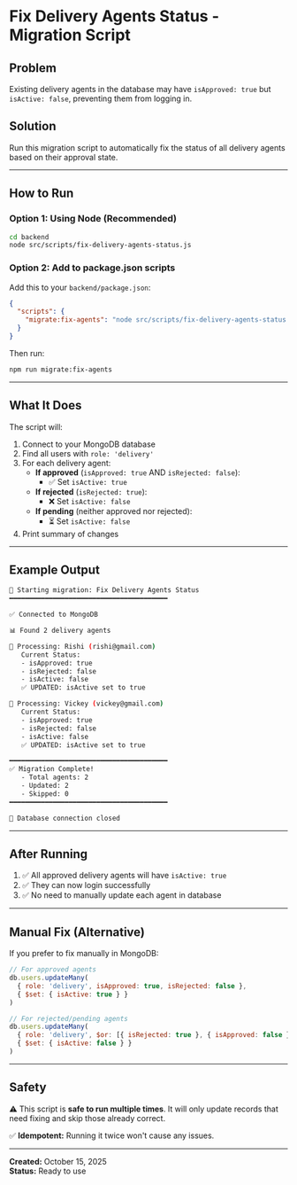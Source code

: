 # Fix Delivery Agents Status - Migration Script

## Problem
Existing delivery agents in the database may have `isApproved: true` but `isActive: false`, preventing them from logging in.

## Solution
Run this migration script to automatically fix the status of all delivery agents based on their approval state.

---

## How to Run

### Option 1: Using Node (Recommended)
```bash
cd backend
node src/scripts/fix-delivery-agents-status.js
```

### Option 2: Add to package.json scripts
Add this to your `backend/package.json`:
```json
{
  "scripts": {
    "migrate:fix-agents": "node src/scripts/fix-delivery-agents-status.js"
  }
}
```

Then run:
```bash
npm run migrate:fix-agents
```

---

## What It Does

The script will:
1. Connect to your MongoDB database
2. Find all users with `role: 'delivery'`
3. For each delivery agent:
   - **If approved** (`isApproved: true` AND `isRejected: false`):
     - ✅ Set `isActive: true`
   - **If rejected** (`isRejected: true`):
     - ❌ Set `isActive: false`
   - **If pending** (neither approved nor rejected):
     - ⏳ Set `isActive: false`
4. Print summary of changes

---

## Example Output

```bash
🔧 Starting migration: Fix Delivery Agents Status
━━━━━━━━━━━━━━━━━━━━━━━━━━━━━━━━━━━━━━━━

✅ Connected to MongoDB

📊 Found 2 delivery agents

👤 Processing: Rishi (rishi@gmail.com)
   Current Status:
   - isApproved: true
   - isRejected: false
   - isActive: false
   ✅ UPDATED: isActive set to true

👤 Processing: Vickey (vickey@gmail.com)
   Current Status:
   - isApproved: true
   - isRejected: false
   - isActive: false
   ✅ UPDATED: isActive set to true

━━━━━━━━━━━━━━━━━━━━━━━━━━━━━━━━━━━━━━━━
✅ Migration Complete!
   - Total agents: 2
   - Updated: 2
   - Skipped: 0
━━━━━━━━━━━━━━━━━━━━━━━━━━━━━━━━━━━━━━━━

👋 Database connection closed
```

---

## After Running

1. ✅ All approved delivery agents will have `isActive: true`
2. ✅ They can now login successfully
3. ✅ No need to manually update each agent in database

---

## Manual Fix (Alternative)

If you prefer to fix manually in MongoDB:

```javascript
// For approved agents
db.users.updateMany(
  { role: 'delivery', isApproved: true, isRejected: false },
  { $set: { isActive: true } }
)

// For rejected/pending agents
db.users.updateMany(
  { role: 'delivery', $or: [{ isRejected: true }, { isApproved: false }] },
  { $set: { isActive: false } }
)
```

---

## Safety

⚠️ This script is **safe to run multiple times**. It will only update records that need fixing and skip those already correct.

✅ **Idempotent:** Running it twice won't cause any issues.

---

**Created:** October 15, 2025  
**Status:** Ready to use
